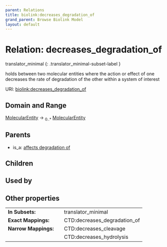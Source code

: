 ```yaml
---
parent: Relations
title: biolink:decreases_degradation_of
grand_parent: Browse Biolink Model
layout: default
---
```


# Relation: decreases_degradation_of

translator_minimal
{: .translator_minimal-subset-label }


holds between two molecular entities where the action or effect of one decreases the rate of degradation of the other within a system of interest

URI: [biolink:decreases_degradation_of](https://w3id.org/biolink/vocab/decreases_degradation_of)

## Domain and Range

[MolecularEntity](MolecularEntity.md) ->  <sub>0..*</sub> [MolecularEntity](MolecularEntity.md)

## Parents

 *  is_a: [affects degradation of](affects_degradation_of.md)

## Children


## Used by


## Other properties

|  |  |  |
| --- | --- | --- |
| **In Subsets:** | | translator_minimal |
| **Exact Mappings:** | | CTD:decreases_degradation_of |
| **Narrow Mappings:** | | CTD:decreases_cleavage |
|  | | CTD:decreases_hydrolysis |

